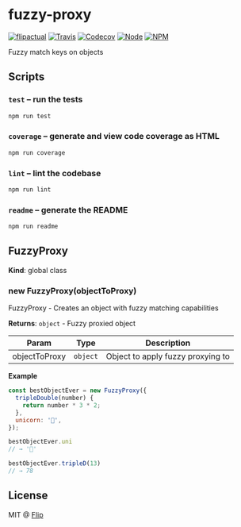# fuzzy-proxy

[![flipactual](https://img.shields.io/badge/😋-flipactual-218AC7.svg?style=flat-square)](https://www.flipactual.com/)
[![Travis](https://img.shields.io/travis/flipactual/fuzzy-proxy.svg?style=flat-square)](https://travis-ci.org/flipactual/fuzzy-proxy/)
[![Codecov](https://img.shields.io/codecov/c/github/flipactual/fuzzy-proxy.svg?style=flat-square)](https://codecov.io/gh/flipactual/fuzzy-proxy/)
[![Node](https://img.shields.io/node/v/fuzzy-proxy.svg?style=flat-square)](http://npmjs.com/package/fuzzy-proxy)
[![NPM](https://img.shields.io/npm/v/fuzzy-proxy.svg?style=flat-square)](http://npmjs.com/package/fuzzy-proxy)

Fuzzy match keys on objects

## Scripts

### `test` – run the tests

```sh
npm run test
```

### `coverage` – generate and view code coverage as HTML

```sh
npm run coverage
```

### `lint` – lint the codebase

```sh
npm run lint
```

### `readme` – generate the README

```sh
npm run readme
```

<a name="FuzzyProxy"></a>

## FuzzyProxy
**Kind**: global class  
<a name="new_FuzzyProxy_new"></a>

### new FuzzyProxy(objectToProxy)
FuzzyProxy - Creates an object with fuzzy matching capabilities

**Returns**: <code>object</code> - Fuzzy proxied object  

| Param | Type | Description |
| --- | --- | --- |
| objectToProxy | <code>object</code> | Object to apply fuzzy proxying to |

**Example**  
```js
const bestObjectEver = new FuzzyProxy({
  tripleDouble(number) {
    return number * 3 * 2;
  },
  unicorn: '🦄',
});

bestObjectEver.uni
// → '🦄'

bestObjectEver.tripleD(13)
// → 78
```

## License

MIT @ [Flip](https://github.com/flipactual)
